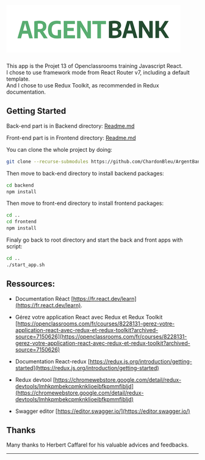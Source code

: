 # ![ArgentBank](docs/designs/img/argentBankLogo.png)

This app is the Projet 13 of Openclassrooms training Javascript React.  
I chose to use framework mode from React Router v7, including a default template.  
And I chose to use Redux Toolkit, as recommended in Redux documentation.

## Getting Started

Back-end part is in Backend directory: [Readme.md](backend/README.md)

Front-end part is in Frontend directory: [Readme.md](frontend/README.md)

You can clone the whole project by doing:

```bash
git clone --recurse-submodules https://github.com/ChardonBleu/ArgentBank
```

Then move to back-end directory to install backend packages:
```bash
cd backend
npm install
```

Then move to front-end directory to install frontend packages:
```bash
cd ..
cd frontend
npm install
```
 
Finaly go back to root directory and start the back and front apps with script:

```bash
cd ..
./start_app.sh
```

## Ressources:

- Documentation Réact [https://fr.react.dev/learn](https://fr.react.dev/learn).

- Gérez votre application React avec Redux et Redux Toolkit [https://openclassrooms.com/fr/courses/8228131-gerez-votre-application-react-avec-redux-et-redux-toolkit?archived-source=7150626](https://openclassrooms.com/fr/courses/8228131-gerez-votre-application-react-avec-redux-et-redux-toolkit?archived-source=7150626)

- Documentation React-redux [https://redux.js.org/introduction/getting-started](https://redux.js.org/introduction/getting-started)

- Redux devtool [https://chromewebstore.google.com/detail/redux-devtools/lmhkpmbekcpmknklioeibfkpmmfibljd](https://chromewebstore.google.com/detail/redux-devtools/lmhkpmbekcpmknklioeibfkpmmfibljd)

- Swagger editor [https://editor.swagger.io/](https://editor.swagger.io/)


## Thanks

Many thanks to Herbert Caffarel for his valuable advices and feedbacks.

---